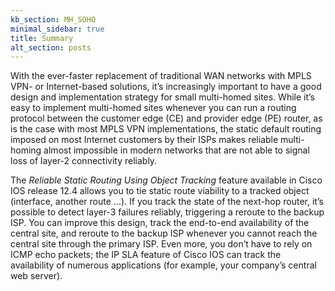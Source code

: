 ```yaml
---
kb_section: MH_SOHO
minimal_sidebar: true
title: Summary
alt_section: posts
---
```

With the ever-faster replacement of traditional WAN networks with MPLS VPN- or Internet-based solutions, it’s increasingly important to have a good design and implementation strategy for small multi-homed sites. While it’s easy to implement multi-homed sites whenever you can run a routing protocol between the customer edge (CE) and provider edge (PE) router, as is the case with most MPLS VPN implementations, the static default routing imposed on most Internet customers by their ISPs makes reliable multi-homing almost impossible in modern networks that are not able to signal loss of layer-2 connectivity reliably.

The *Reliable Static Routing Using Object Tracking* feature available in Cisco IOS release 12.4 allows you to tie static route viability to a tracked object (interface, another route …). If you track the state of the next-hop router, it’s possible to detect layer-3 failures reliably, triggering a reroute to the backup ISP. You can improve this design, track the end-to-end availability of the central site, and reroute to the backup ISP whenever you cannot reach the central site through the primary ISP. Even more, you don’t have to rely on ICMP echo packets; the IP SLA feature of Cisco IOS can track the availability of numerous applications (for example, your company’s central web server).

